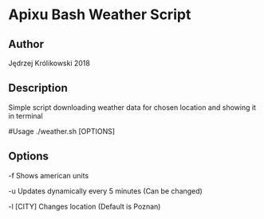 Apixu Bash Weather Script
========

## Author
Jędrzej Królikowski
2018
## Description
Simple script downloading weather data for chosen location and showing it in terminal

#Usage
./weather.sh [OPTIONS]

## Options
-f
Shows american units

-u
Updates dynamically every 5 minutes (Can be changed)

-l [CITY]
Changes location (Default is Poznan)
